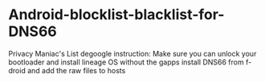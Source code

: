# Android-blocklist-blacklist-for-DNS66
Privacy Maniac's List
degoogle instruction:
Make sure you can unlock your bootloader and install lineage OS without the gapps
install DNS66 from f-droid and add the raw files to hosts
